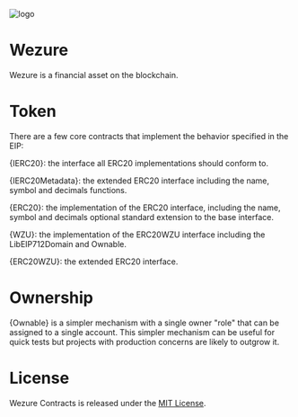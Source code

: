 ![logo](https://user-images.githubusercontent.com/11485222/195352935-868a2084-9ba0-45d3-bb9d-8f47a062c5fc.png)

# Wezure
Wezure is a financial asset on the blockchain.

# Token
There are a few core contracts that implement the behavior specified in the EIP:

{IERC20}: the interface all ERC20 implementations should conform to.

{IERC20Metadata}: the extended ERC20 interface including the name, symbol and decimals functions.

{ERC20}: the implementation of the ERC20 interface, including the name, symbol and decimals optional standard extension to the base interface.

{WZU}: the implementation of the ERC20WZU interface including the LibEIP712Domain and Ownable.

{ERC20WZU}: the extended ERC20 interface.

# Ownership
{Ownable} is a simpler mechanism with a single owner "role" that can be assigned to a single account. This simpler mechanism can be useful for quick tests but projects with production concerns are likely to outgrow it.

# License
Wezure Contracts is released under the [MIT License](https://github.com/wezure/wzu/blob/main/LICENSE/).
